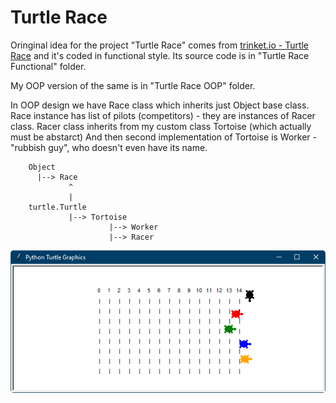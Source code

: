 # Turtle Race
Oringinal idea for the project "Turtle Race" comes from [trinket.io - Turtle Race](https://trinket.io/python/9339862606) and it's coded in functional style. Its source code is in "Turtle Race Functional" folder.

My OOP version of the same is in "Turtle Race OOP" folder.

In OOP design we have Race class which inherits just Object base class.
Race instance has list of pilots (competitors) - they are instances of Racer class.
Racer class inherits from my custom class Tortoise (which actually must be abstarct)
And then second implementation of Tortoise is Worker - "rubbish guy", who doesn't even have its name.

```
    Object
      |--> Race
             ^
             |
    turtle.Turtle 
             |--> Tortoise 
                      |--> Worker
                      |--> Racer
```
![Screenshot](Turtle&#32;Race.png)

